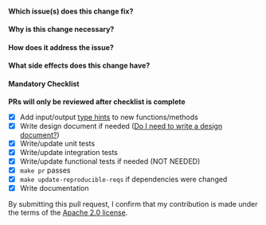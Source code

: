 #### Which issue(s) does this change fix?
<!-- Use the format #<issue-number>, e.g. #42 -->


#### Why is this change necessary?


#### How does it address the issue?


#### What side effects does this change have?


#### Mandatory Checklist
**PRs will only be reviewed after checklist is complete**

- [X] Add input/output [type hints](https://docs.python.org/3/library/typing.html) to new functions/methods
- [X] Write design document if needed ([Do I need to write a design document?](https://github.com/aws/aws-sam-cli/blob/develop/DEVELOPMENT_GUIDE.md#design-document))
- [X] Write/update unit tests
- [X] Write/update integration tests
- [X] Write/update functional tests if needed (NOT NEEDED)
- [X] `make pr` passes
- [X] `make update-reproducible-reqs` if dependencies were changed
- [X] Write documentation

By submitting this pull request, I confirm that my contribution is made under the terms of the [Apache 2.0 license](https://www.apache.org/licenses/LICENSE-2.0).
